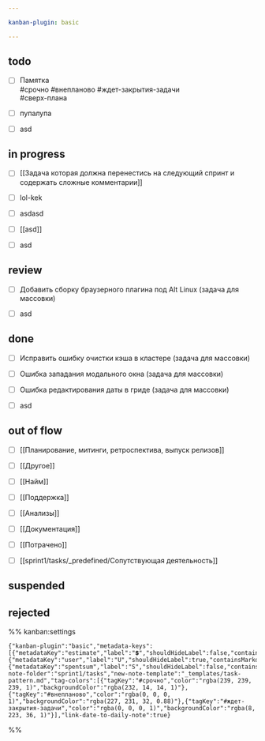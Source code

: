 ```yaml
---

kanban-plugin: basic

---
```


## todo

- [ ] Памятка <br>#срочно #внепланово #ждет-закрытия-задачи<br>#сверх-плана
- [ ] пупалупа
- [ ] asd


## in progress

- [ ] [[Задача которая должна перенестись на следующий спринт и содержать сложные комментарии]]
- [ ] lol-kek
- [ ] asdasd
- [ ] [[asd]]
- [ ] asd


## review

- [ ] Добавить сборку браузерного плагина под Alt Linux (задача для массовки)
- [ ] asd


## done

- [ ] Исправить ошибку очистки кэша в кластере (задача для массовки)
- [ ] Ошибка западания модального окна (задача для массовки)
- [ ] Ошибка редактирования даты в гриде (задача для массовки)
- [ ] asd


## out of flow

- [ ] [[Планирование, митинги, ретроспектива, выпуск релизов]]
- [ ] [[Другое]]
- [ ] [[Найм]]
- [ ] [[Поддержка]]
- [ ] [[Анализы]]
- [ ] [[Документация]]
- [ ] [[Потрачено]]
- [ ] [[sprint1/tasks/_predefined/Сопутствующая деятельность]]


## suspended



## rejected





%% kanban:settings
```
{"kanban-plugin":"basic","metadata-keys":[{"metadataKey":"estimate","label":"💲","shouldHideLabel":false,"containsMarkdown":true},{"metadataKey":"user","label":"U","shouldHideLabel":true,"containsMarkdown":false},{"metadataKey":"spentsum","label":"S","shouldHideLabel":false,"containsMarkdown":false}],"new-note-folder":"sprint1/tasks","new-note-template":"_templates/task-pattern.md","tag-colors":[{"tagKey":"#срочно","color":"rgba(239, 239, 239, 1)","backgroundColor":"rgba(232, 14, 14, 1)"},{"tagKey":"#внепланово","color":"rgba(0, 0, 0, 1)","backgroundColor":"rgba(227, 231, 32, 0.88)"},{"tagKey":"#ждет-закрытия-задачи","color":"rgba(0, 0, 0, 1)","backgroundColor":"rgba(8, 223, 36, 1)"}],"link-date-to-daily-note":true}
```
%%